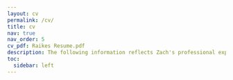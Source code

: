 ```yaml
---
layout: cv
permalink: /cv/
title: cv
nav: true
nav_order: 5
cv_pdf: Raikes Resume.pdf
description: The following information reflects Zach's professional experiences. Download available for pdf resume.
toc:
  sidebar: left
---
```

